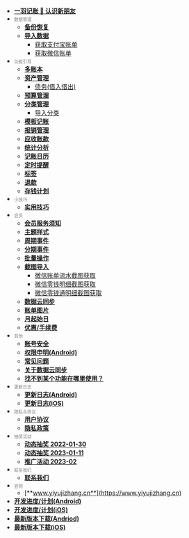 * [**一羽记账 👋 认识新朋友**](doc/hi-friend.md)
* <font size=1 color=gray>数据管理</font>
    * [**备份恢复**](doc/data-manage/data-backup.md)
    * [**导入数据**](doc/data-manage/import-data.md)
        * [获取支付宝账单](doc/data-manage/get-ali-bill.md)
        * [获取微信账单](doc/data-manage/get-wx-bill.md)
* <font size=1 color=gray>功能引导</font>
    * [**多账本**](doc/func/book.md)
    * [**资产管理**](doc/func/asset.md)
        * [债务(借入借出)](doc/func/debt.md)
    * [**预算管理**](doc/func/budget.md)
    * [**分类管理**](doc/func/category.md)
        * [导入分类](doc/func/category-import.md)
    * [**模板记账**](doc/func/template.md)
    * [**报销管理**](doc/func/reimb.md)
    * [**应收账款**](doc/func/advance-income.md)
    * [**统计分析**](doc/func/stat.md)
    * [**记账日历**](doc/func/calendar.md)
    * [**定时提醒**](doc/func/reminder.md)
    * [**标签**](doc/func/tag.md)
    * [**退款**](doc/func/refund.md)
    * [**存钱计划**](doc/func/saving.md)
* <font size=1 color=gray>小技巧</font>
    * [**实用技巧**](doc/trick/trick.md)
* <font size=1 color=gray>会员</font>
    * [**会员服务须知**](doc/pro/pro-service.md)
    * [**主题样式**](doc/pro/theme.md)
    * [**周期事件**](doc/pro/period-event.md)
    * [**分期事件**](doc/pro/installment-event.md)
    * [**批量操作**](doc/pro/batch-edit.md)
    * [**截图导入**](doc/pro/ocr-import.md)
        * [微信账单流水截图获取](doc/pro/get-wx-bill.md)
        * [微信零钱明细截图获取](doc/pro/get-wx-pocket.md)
        * [微信零钱通明细截图获取](doc/pro/get-wx-lqt.md)
    * [**数据云同步**](doc/pro/data-sync.md)
    * [**账单图片**](doc/pro/bill-image.md)
    * [**月起始日**](doc/pro/start-day-of-month.md)
    * [**优惠/手续费**](doc/pro/discount.md)
* <font size=1 color=gray>其他</font>
    * [**账号安全**](doc/other/account-secure.md)
    * [**权限申明(Android)**](doc/other/permision-android.md)
    * [**常见问题**](doc/other/qa.md)
    * [**关于数据云同步**](doc/other/about-sync.md)
    * [**找不到某个功能在哪里使用？**](doc/other/func-pos.md)
* <font size=1 color=gray>更新日志</font>
    * [**更新日志(Android)**](doc/other/changelog-android.md)
    * [**更新日志(iOS)**](doc/other/changelog-ios.md)
* <font size=1 color=gray>隐私与协议</font>
    * [**用户协议**](doc/policy/user-agreement.md)
    * [**隐私政策**](doc/policy/privacy-policy.md)
* <font size=1 color=gray>抽奖活动</font>
    * [**动态抽奖 2022-01-30**](doc/act/2022-01-30.md)
    * [**动态抽奖 2023-01-11**](doc/act/2023-01-11.md)
    * [**推广活动 2023-02**](doc/act/2023-02-promoting.md)
* <font size=1 color=gray>联系我们</font>
    * [**联系我们**](doc/other/contact.md)
* <font size=1 color=gray>官网</font>
    * [**www.yiyujizhang.cn**](https://www.yiyujizhang.cn)
* [**开发进度/计划(Android)**](https://trello.com/b/R0SM2I6W/%E4%B8%80%E7%BE%BD%E8%AE%B0%E8%B4%A6-android)
* [**开发进度/计划(iOS)**](https://trello.com/b/3U3RWaiS/%E4%B8%80%E7%BE%BD%E8%AE%B0%E8%B4%A6-ios)
* [**最新版本下载(Andriod)**](https://www.coolapk.com/apk/kylec.me.lightbookkeeping)
* [**最新版本下载(iOS)**](https://apps.apple.com/app/id1633351912)